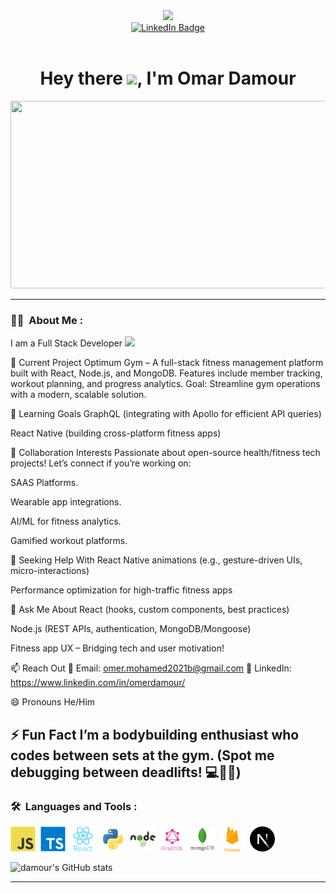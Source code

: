 <div id="header" align="center">
  <img src="https://media.giphy.com/media/v1.Y2lkPTc5MGI3NjExcDk1bWx2eXQ2d3J0Z3JmZ2J6dGQ1aGJ5Y2JtNnR6eG1hdmR5ZyZlcD12MV9pbnRlcm5hbF9naWZfYnlfaWQmY3Q9Zw/hULJ3jWnhNxQA/giphy.gif" width="100"/>
</div>
<div id="badges" align="center">
  <a href="https://linkedin.com/in/omerdamour">
    <img src="https://img.shields.io/badge/LinkedIn-blue?style=for-the-badge&logo=linkedin&logoColor=white" alt="LinkedIn Badge"/>
  </a>
</div>
<div align="center">
  <img src="[https://komarev.com/ghpvc/?username=your-username&style=flat-square&color=blue](https://camo.githubusercontent.com/1a8f914ab6e60fde4c3996148833d775d872755bda03573e4953a89717b00b45/68747470733a2f2f6b6f6d617265762e636f6d2f67687076632f3f757365726e616d653d4461726b2d446576656c6f7065723933267374796c653d666c61742d73717561726526636f6c6f723d626c7565)" alt=""/>
</div>
<h1 align="center">Hey there <img src="https://media.giphy.com/media/hvRJCLFzcasrR4ia7z/giphy.gif" width="40">, I'm Omar Damour</h1>
<p align="center">
</p>
<div align="center">
  <img src="https://media.giphy.com/media/L1R1tvI9svkIWwpVYr/giphy.gif" width="600" height="300"/>
</div>

---

### :man_technologist: &nbsp;About Me :

I am a Full Stack Developer <img src="https://media.giphy.com/media/WUlplcMpOCEmTGBtBW/giphy.gif" width="30">

🔭 Current Project
Optimum Gym – A full-stack fitness management platform built with React, Node.js, and MongoDB. Features include member tracking, workout planning, and progress analytics. Goal: Streamline gym operations with a modern, scalable solution.

🌱 Learning Goals
GraphQL (integrating with Apollo for efficient API queries)

React Native (building cross-platform fitness apps)


👯 Collaboration Interests
Passionate about open-source health/fitness tech projects! Let’s connect if you’re working on:

SAAS Platforms.

Wearable app integrations.

AI/ML for fitness analytics.

Gamified workout platforms.

🤝 Seeking Help With
React Native animations (e.g., gesture-driven UIs, micro-interactions)

Performance optimization for high-traffic fitness apps

💬 Ask Me About
React (hooks, custom components, best practices)

Node.js (REST APIs, authentication, MongoDB/Mongoose)

Fitness app UX – Bridging tech and user motivation!

📫 Reach Out
📧 Email: omer.mohamed2021b@gmail.com
💼 LinkedIn: https://www.linkedin.com/in/omerdamour/

😄 Pronouns
He/Him

⚡ Fun Fact
I’m a bodybuilding enthusiast who codes between sets at the gym. (Spot me debugging between deadlifts! 💻🏋️‍♂️)
---

### 🛠 &nbsp;Languages and Tools :

<p>
<img src="https://github.com/devicons/devicon/blob/master/icons/javascript/javascript-original.svg" title="JavaScript" alt="JavaScript" width="40" height="40"/>&nbsp;
<img src="https://github.com/devicons/devicon/blob/master/icons/typescript/typescript-original.svg" title="TypeScript" alt="TypeScript" width="40" height="40"/>&nbsp;
<img src="https://github.com/devicons/devicon/blob/master/icons/react/react-original-wordmark.svg" title="React" alt="React" width="40" height="40"/>&nbsp;
<img src=" https://github.com/devicons/devicon/blob/master/icons/python/python-original.svg" title="Python" alt="Python" width="40" height="40"/>&nbsp;
<img src="https://github.com/devicons/devicon/blob/master/icons/nodejs/nodejs-original-wordmark.svg" title="NodeJS" alt="NodeJS" width="40" height="40"/>&nbsp;
<img src="https://github.com/devicons/devicon/blob/master/icons/graphql/graphql-plain-wordmark.svg" title="GraphQL" alt="GraphQL" width="40" height="40"/>&nbsp;
<img src="https://github.com/devicons/devicon/blob/master/icons/mongodb/mongodb-original-wordmark.svg" title="MongoDB" alt="MongoDB" width="40" height="40"/>&nbsp;
<img src="https://github.com/devicons/devicon/blob/master/icons/firebase/firebase-plain-wordmark.svg" title="Firebase" alt="Firebase" width="40" height="40"/>&nbsp;
  <img src="https://github.com/devicons/devicon/blob/master/icons/nextjs/nextjs-original.svg" title="NextJS" alt="NextJS" width="40" height="40"/>&nbsp;

</p>

![damour's GitHub stats](https://github-readme-stats.vercel.app/api?username=linkbroken&show_icons=true&theme=radical)

---

